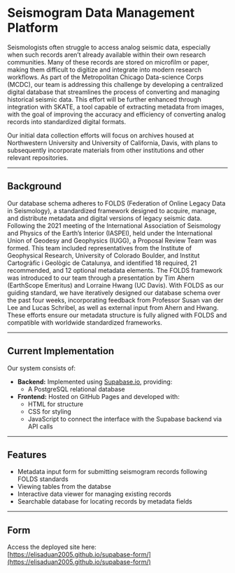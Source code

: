 # Seismogram Data Management Platform

Seismologists often struggle to access analog seismic data, especially when such records aren’t already available within their own research communities.  Many of these records are stored on microfilm or paper, making them difficult to digitize and integrate into modern research workflows.
As part of the Metropolitan Chicago Data-science Corps (MCDC), our team is addressing this challenge by developing a centralized digital database that streamlines the process of converting and managing historical seismic data.
This effort will be further enhanced through integration with SKATE, a tool capable of extracting metadata from images, with the goal of improving the accuracy and efficiency of converting analog records into standardized digital formats.

Our initial data collection efforts will focus on archives housed at Northwestern University and University of California, Davis, with plans to subsequently incorporate materials from other institutions and other relevant repositories.

---
## Background

Our database schema adheres to FOLDS (Federation of Online Legacy Data in Seismology), a standardized framework designed to acquire, manage, and distribute metadata and digital versions of legacy seismic data.  
Following the 2021 meeting of the International Association of Seismology and Physics of the Earth’s Interior (IASPEI), held under the International Union of Geodesy and Geophysics (IUGG), a Proposal Review Team was formed. 
This team included representatives from the Institute of Geophysical Research, University of Colorado Boulder, and Institut Cartogràfic i Geològic de Catalunya, and identified 18 required, 21 recommended, and 12 optional metadata elements.
The FOLDS framework was introduced to our team through a presentation by Tim Ahern (EarthScope Emeritus) and Lorraine Hwang (UC Davis). With FOLDS as our guiding standard, we have iteratively designed our database schema over the past four weeks, incorporating feedback from Professor Susan van der Lee and Lucas Schribel, as well as external input from Ahern and Hwang.
These efforts ensure our metadata structure is fully aligned with FOLDS and compatible with worldwide standardized frameworks.

---
## Current Implementation

Our system consists of:
- **Backend:** Implemented using [Supabase.io](https://supabase.com), providing:
  - A PostgreSQL relational database
- **Frontend:** Hosted on GitHub Pages and developed with:
  - HTML for structure
  - CSS for styling
  - JavaScript to connect the interface with the Supabase backend via API calls

---
## Features
- Metadata input form for submitting seismogram records following FOLDS standards
- Viewing tables from the databse
- Interactive data viewer for managing existing records  
- Searchable database for locating records by metadata fields  

---
## Form
Access the deployed site here:  
[https://elisaduan2005.github.io/supabase-form/](https://elisaduan2005.github.io/supabase-form/)

